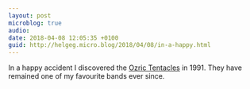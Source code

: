 ```yaml
---
layout: post
microblog: true
audio: 
date: 2018-04-08 12:05:35 +0100
guid: http://helgeg.micro.blog/2018/04/08/in-a-happy.html
---
```

In a happy accident I discovered the [Ozric Tentacles](https://en.m.wikipedia.org/wiki/Ozric_Tentacles) in 1991. They have remained one of my favourite bands ever since. 
